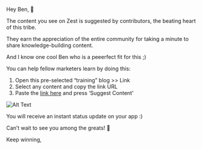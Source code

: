 Hey Ben, 👋

The content you see on Zest is suggested by contributors, the beating
heart of this tribe.

They earn the appreciation of the entire community for taking a minute
to share knowledge-building content.

And I know one cool Ben who is a peeerfect fit for this ;)

You can help fellow marketers learn by doing this:

1.  Open this pre-selected “training” blog \>\>
  Link
2.  Select any content and copy the link URL
3.  Paste the [link
    here](http://zest.is/contribute-content/?utm_source%3Demail%26utm_medium%3Dtraining)
    and press ‘Suggest Content’
    
![Alt Text](https://media.giphy.com/media/DNo7FPvEXeUucsjSnO/giphy.gif)

    
You will receive an instant status update on your app :)

Can’t wait to see you among the greats! 🥇

Keep winning,
